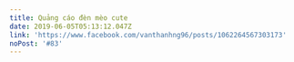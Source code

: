```yaml
---
title: Quảng cáo đèn mèo cute
date: 2019-06-05T05:13:12.047Z
link: 'https://www.facebook.com/vanthanhng96/posts/1062264567303173'
noPost: '#83'
---
```


